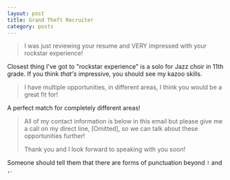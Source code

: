 ```yaml
---
layout: post
title: Grand Theft Recruiter
category: posts
---
```


>I was just reviewing your resume and VERY impressed with your rockstar experience!

Closest thing I've got to "rockstar experience" is a solo for Jazz choir in 11th grade.  If you think *that's* impressive, you should see my kazoo skills.

> I have multiple opportunities, in different areas, I think you would be a great fit for!

A perfect match for completely different areas!

>All of my contact information is below in this email but please give me a call on my direct line, [Omitted], so we can talk about these opportunities further!
>
>Thank you and I look forward to speaking with you soon! 

Someone should tell them that there are forms of punctuation beyond `!` and `,`.
